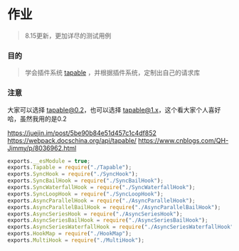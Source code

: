 # 作业

> 8.15更新，更加详尽的测试用例

### 目的

> 学会插件系统 [tapable](https://github.com/webpack/tapable) ，并根据插件系统，定制出自己的请求库

### 注意

大家可以选择 tapable@0.2，也可以选择 tapable@1.x，这个看大家个人喜好哈，虽然我用的是0.2



https://juejin.im/post/5be90b84e51d457c1c4df852
https://webpack.docschina.org/api/tapable/
https://www.cnblogs.com/QH-Jimmy/p/8036962.html

```js
exports.__esModule = true;
exports.Tapable = require("./Tapable");
exports.SyncHook = require("./SyncHook");
exports.SyncBailHook = require("./SyncBailHook");
exports.SyncWaterfallHook = require("./SyncWaterfallHook");
exports.SyncLoopHook = require("./SyncLoopHook");
exports.AsyncParallelHook = require("./AsyncParallelHook");
exports.AsyncParallelBailHook = require("./AsyncParallelBailHook");
exports.AsyncSeriesHook = require("./AsyncSeriesHook");
exports.AsyncSeriesBailHook = require("./AsyncSeriesBailHook");
exports.AsyncSeriesWaterfallHook = require("./AsyncSeriesWaterfallHook");
exports.HookMap = require("./HookMap");
exports.MultiHook = require("./MultiHook");
```